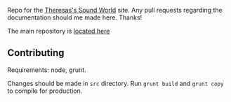 Repo for the [Theresas's Sound World](http://theresassoundworld.com) site. Any pull requests regarding the documentation should me made here. Thanks!

The main repository is [located here](https://github.com/stuartmemo/theresas-sound-world)

## Contributing

Requirements: node, grunt.

Changes should be made in `src` directory. Run `grunt build` and `grunt copy` to compile for production.

